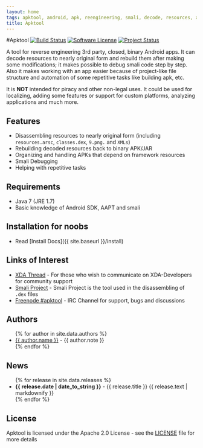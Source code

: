 ```yaml
---
layout: home
tags: apktool, android, apk, reengineering, smali, decode, resources, xml, resources.arsc, AndroidManifest, classes.dex
title: Apktool
---
```

#Apktool [![Build Status](https://travis-ci.org/iBotPeaches/Apktool.svg?branch=master)](https://travis-ci.org/iBotPeaches/Apktool) [![Software License](https://img.shields.io/badge/license-Apache%202.0-brightgreen.svg)](https://github.com/iBotPeaches/Apktool/blob/master/LICENSE) [![Project Status](http://stillmaintained.com/iBotPeaches/Apktool.png)](http://stillmaintained.com/iBotPeaches/Apktool)

A tool for reverse engineering 3rd party, closed, binary Android apps. It can decode resources to nearly original form and rebuild them after making some modifications; it makes possible to debug smali code step by step. Also it makes working with an app easier because of project-like file structure and automation of some repetitive tasks like building apk, etc.

It is **NOT** intended for piracy and other non-legal uses. It could be used for localizing, adding some features or support for custom platforms, analyzing applications and much more.

## Features
 * Disassembling resources to nearly original form (including `resources.arsc`, `classes.dex`, `9.png.` and `XMLs`)
 * Rebuilding decoded resources back to binary APK/JAR
 * Organizing and handling APKs that depend on framework resources
 * Smali Debugging
 * Helping with repetitive tasks

## Requirements
 * Java 7 (JRE 1.7)
 * Basic knowledge of Android SDK, AAPT and smali

## Installation for noobs
 * Read [Install Docs]({{ site.baseurl }}/install)
 
## Links of Interest
 * [XDA Thread](http://forum.xda-developers.com/showthread.php?t=1755243) - For those who wish to communicate on XDA-Developers for community support
 * [Smali Project](http://code.google.com/p/smali/) - Smali Project is the tool used in the disassembling of `.dex` files
 * [Freenode #apktool](http://webchat.freenode.net/?channels=apktool) - IRC Channel for support, bugs and discussions

## Authors
<ul>
  {% for author in site.data.authors %}
    <li><a href="https://github.com/{{ author.github }}">{{ author.name }}</a> - {{ author.note }}</li>
  {% endfor %}
</ul>

## News
<ul>
  {% for release in site.data.releases %}
   <li><strong>{{ release.date | date_to_string }}</strong> - {{ release.title }} {{ release.text | markdownify }} </li>
  {% endfor %}
</ul>

## License
Apktool is licensed under the Apache 2.0 License - see the [LICENSE](https://github.com/iBotPeaches/Apktool/blob/master/LICENSE) file for more details